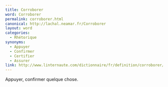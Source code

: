 ```yaml
---
title: Corroborer
word: Corroborer
permalink: corroborer.html
canonical: http://lachal.neamar.fr/Corroborer
layout: word
categories:
  - Rhétorique
synonyms:
  - Appuyer
  - Confirmer
  - Certifier
  - Assurer
link: http://www.linternaute.com/dictionnaire/fr/definition/corroborer/
---
```


Appuyer, confirmer quelque chose.

